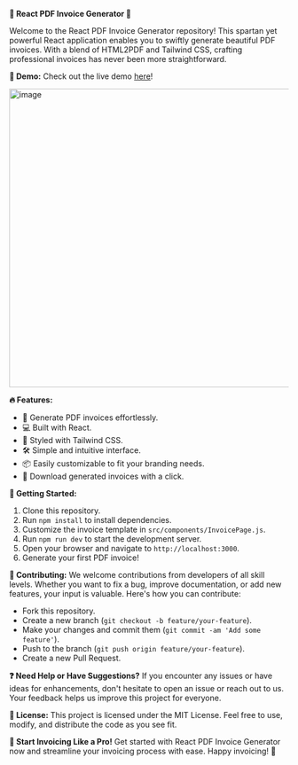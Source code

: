 **📄 React PDF Invoice Generator 🚀**

Welcome to the React PDF Invoice Generator repository! This spartan yet powerful React application enables you to swiftly generate beautiful PDF invoices. With a blend of HTML2PDF and Tailwind CSS, crafting professional invoices has never been more straightforward.

**🔗 Demo:**
Check out the live demo [here](https://invoicely-javlon.netlify.app/)!


<img width="539" alt="image" src="https://github.com/javlona/invoice-maker-react-tailwind-html2pdf/assets/59303287/00e48984-a7eb-4c7d-a174-a679cfec4db2">

**🔥 Features:**
- 📝 Generate PDF invoices effortlessly.
- 💻 Built with React.
- 🎨 Styled with Tailwind CSS.
- 🛠️ Simple and intuitive interface.
- 📦 Easily customizable to fit your branding needs.
- 📂 Download generated invoices with a click.

**🚀 Getting Started:**
1. Clone this repository.
2. Run `npm install` to install dependencies.
3. Customize the invoice template in `src/components/InvoicePage.js`.
4. Run `npm run dev` to start the development server.
5. Open your browser and navigate to `http://localhost:3000`.
6. Generate your first PDF invoice!





**🤝 Contributing:**
We welcome contributions from developers of all skill levels. Whether you want to fix a bug, improve documentation, or add new features, your input is valuable. Here's how you can contribute:
- Fork this repository.
- Create a new branch (`git checkout -b feature/your-feature`).
- Make your changes and commit them (`git commit -am 'Add some feature'`).
- Push to the branch (`git push origin feature/your-feature`).
- Create a new Pull Request.

**❓ Need Help or Have Suggestions?**
If you encounter any issues or have ideas for enhancements, don't hesitate to open an issue or reach out to us. Your feedback helps us improve this project for everyone.

**📝 License:**
This project is licensed under the MIT License. Feel free to use, modify, and distribute the code as you see fit.

**🚀 Start Invoicing Like a Pro!**
Get started with React PDF Invoice Generator now and streamline your invoicing process with ease. Happy invoicing! 🎉
